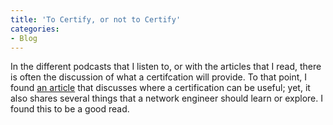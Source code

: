 ```yaml
---
title: 'To Certify, or not to Certify'
categories:
- Blog
---
```


In the different podcasts that I listen to, or with the articles that I read, there is often the discussion of what a certifcation will provide.  To that point, I found [an article](https://goo.gl/aZMFTV) that discusses where a certification can be useful; yet, it also shares several things that a network engineer should learn or explore.  I found this to be a good read.  